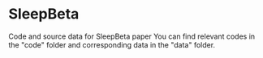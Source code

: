 # SleepBeta
Code and source data for SleepBeta paper
You can find relevant codes in the "code" folder and corresponding data in the "data" folder.
